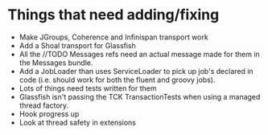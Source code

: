 # Things that need adding/fixing

- Make JGroups, Coherence and Infinispan transport work
- Add a Shoal transport for Glassfish
- All the //TODO Messages refs need an actual message made for them in
  the Messages bundle.
- Add a JobLoader than uses ServiceLoader to pick up job's declared in
  code (i.e. should work for both the fluent and groovy jobs).
- Lots of things need tests written for them
- Glassfish isn't passing the TCK TransactionTests when using a managed
  thread factory.
- Hook progress up
- Look at thread safety in extensions
